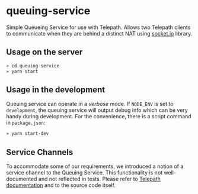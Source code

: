 # queuing-service

Simple Queueing Service for use with Telepath. Allows two Telepath clients to communicate when they are behind a distinct NAT using [socket.io](https://socket.io) library.

## Usage on the server

```bash
» cd queuing-service
» yarn start
```

## Usage in the development

Queuing service can operate in a _verbose_ mode. If `NODE_ENV` is set to `development`, the queuing service will output debug info which can be very handy
during development. For the convenience, there is a script command in `package.json`:

```bash
» yarn start-dev
```

## Service Channels

To accommodate some of our requirements, we introduced a notion of a service channel to the Queuing Service. This functionality is not well-documented and not reflected in tests. Please refer to [Telepath documentation](/components/telepath#service-telepath) and to the source code itself.
